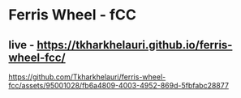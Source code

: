 # Ferris Wheel - fCC
## live -  https://tkharkhelauri.github.io/ferris-wheel-fcc/
https://github.com/Tkharkhelauri/ferris-wheel-fcc/assets/95001028/fb6a4809-4003-4952-869d-5fbfabc28877

